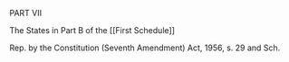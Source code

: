 PART VII

The States in Part B of the [[First Schedule]]

Rep. by the Constitution (Seventh Amendment) Act, 1956, s. 29 and Sch.